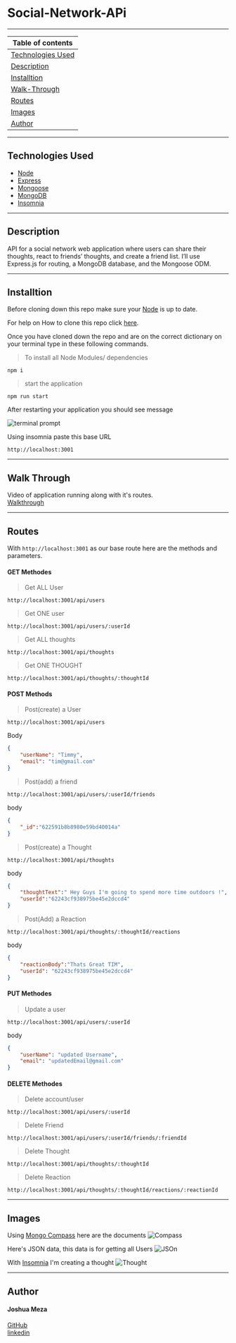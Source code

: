 # Social-Network-APi

---

| Table of contents                       |
| --------------------------------------- |
| [Technologies Used](#Technologies-Used) |
| [Description](#Description)             |
| [Installtion](#Installtion)             |
| [Walk-Through](#Walk-Through)           |
| [Routes](#Routes)                       |
| [Images](#Images)                       |
| [Author](#Author)                       |

---

## Technologies Used

- [Node](https://nodejs.dev/)
- [Express](https://www.npmjs.com/package/express)
- [Mongoose](https://mongoosejs.com/)
- [MongoDB](https://www.mongodb.com/)
- [Insomnia](https://insomnia.rest/)

---

## Description

API for a social network web application where users can share their thoughts, react to friends’ thoughts, and create a friend list. I’ll use Express.js for routing, a MongoDB database, and the Mongoose ODM.

---

## Installtion

Before cloning down this repo make sure your [Node](https://nodejs.dev/) is up to date.

For help on How to clone this repo click [here](https://docs.github.com/en/repositories/creating-and-managing-repositories/cloning-a-repository).

Once you have cloned down the repo and are on the correct dictionary on your terminal type in these following commands.

> To install all Node Modules/ dependencies

```
npm i
```

> start the application

```
npm run start
```

After restarting your application you should see message

![terminal prompt](images/terminakl.png)

Using insomnia paste this base URL

```http
http://localhost:3001
```

---

## Walk Through

Video of application running along with it's routes.
<br>
[Walkthrough](https://drive.google.com/file/d/1lb9bofTymn-SQcZPLjm1-55FG-1gnnMw/view)

---

## Routes

With `http://localhost:3001` as our base route here are the methods and parameters.

#### GET Methodes

> Get ALL User

```
http://localhost:3001/api/users
```

> Get ONE user

```
http://localhost:3001/api/users/:userId
```

> Get ALL thoughts

```
http://localhost:3001/api/thoughts
```

> Get ONE THOUGHT

```
http://localhost:3001/api/thoughts/:thoughtId
```

#### POST Methods

> Post(create) a User

```
http://localhost:3001/api/users
```

Body

```JSON
{
	"userName": "Timmy",
	"email": "tim@gmail.com"
}
```

> Post(add) a friend

```
http://localhost:3001/api/users/:userId/friends
```

body

```JSON
{
	"_id":"622591b8b8980e59bd40014a"
}
```

> Post(create) a Thought

```
http://localhost:3001/api/thoughts
```

body

```JSON
{
	"thoughtText":" Hey Guys I'm going to spend more time outdoors !",
	"userId":"62243cf938975be45e2dccd4"
}
```

> Post(Add) a Reaction

```
http://localhost:3001/api/thoughts/:thoughtId/reactions
```

body

```JSON
{
	"reactionBody":"Thats Great TIM",
	"userId": "62243cf938975be45e2dccd4"
}
```

#### PUT Methodes

> Update a user

```
http://localhost:3001/api/users/:userId
```

body

```JSON
{
	"userName": "updated Username",
	"email": "updatedEmail@gmail.com"
}
```

#### DELETE Methodes

> Delete account/user

```
http://localhost:3001/api/users/:userId
```

> Delete Friend

```
http://localhost:3001/api/users/:userId/friends/:friendId
```

> Delete Thought

```
http://localhost:3001/api/thoughts/:thoughtId
```

> Delete Reaction

```
http://localhost:3001/api/thoughts/:thoughtId/reactions/:reactionId
```

---

## Images

Using [Mongo Compass](https://www.mongodb.com/products/compass)
here are the documents
![Compass](images/compass.png)

Here's JSON data, this data is for getting all Users
![JSOn](images/JSON.png)

With [Insomnia](https://insomnia.rest/) I'm creating a thought
![Thought](images/Thought.png)

---

## Author

#### Joshua Meza

[GitHub](https://github.com/705h-S) <br>
[linkedin](https://www.linkedin.com/in/joshua-meza-918b77224/)
